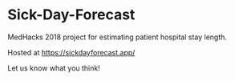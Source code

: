 # Sick-Day-Forecast
MedHacks 2018 project for estimating patient hospital stay length.

Hosted at https://sickdayforecast.app/

Let us know what you think!
